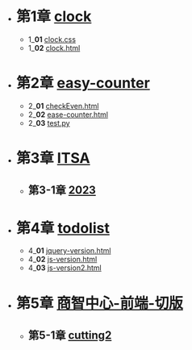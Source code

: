 - # 第1章 [clock](clock)
    - 1_**01** [clock.css](clock.css)
    - 1_**02** [clock.html](clock.html)
- # 第2章 [easy-counter](easy-counter)
    - 2_**01** [checkEven.html](checkEven.html)
    - 2_**02** [ease-counter.html](ease-counter.html)
    - 2_**03** [test.py](test.py)
- # 第3章 [ITSA](ITSA)
    - ## 第3-1章 [2023](2023)
- # 第4章 [todolist](todolist)
    - 4_**01** [jquery-version.html](jquery-version.html)
    - 4_**02** [js-version.html](js-version.html)
    - 4_**03** [js-version2.html](js-version2.html)
- # 第5章 [商智中心-前端-切版](商智中心-前端-切版)
    - ## 第5-1章 [cutting2](cutting2)
